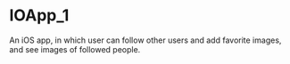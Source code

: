 # IOApp_1

An iOS app, in which user can follow other users and add favorite images, and see images of followed people. 
